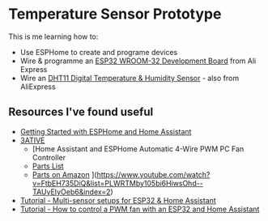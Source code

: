 # Temperature Sensor Prototype

This is me learning how to:
  - Use ESPHome to create and programe devices
  - Wire & programme an [ESP32 WROOM-32 Development Board](https://www.aliexpress.com/item/1005006476877078.html?spm=a2g0o.order_list.order_list_main.22.2e4c1802AQ8IKJ) from Ali Express
  - Wire an [DHT11 Digital Temperature & Humidity Sensor](https://www.aliexpress.com/item/1005006426120224.html?spm=a2g0o.order_list.order_list_main.10.2e4c1802AQ8IKJ) - also from AliExpress

## Resources I've found useful

  - [Getting Started with ESPHome and Home Assistant](https://esphome.io/guides/getting_started_hassio.html)
  - [3ATIVE](https://www.youtube.com/@3ATIVE)
    - [Home Assistant and ESPHome Automatic 4-Wire PWM PC Fan Controller
    - [Parts List](https://kit.co/3ative/pwm-fan-project)
    - [Parts on Amazon](https://www.amazon.co.uk/shop/3ative/list/2SA5MZ3S5QPVR?linkCode=sl2&ref_=as_li_ss_tl&language=en_GB&linkId=973c4317bb8c2d813d5b8d13276c4d5a&tag=3ative07-20-21)
](https://www.youtube.com/watch?v=FtbEH735DiQ&list=PLWRTMby105bi6HiwsOhd--TAUyEIyOeb6&index=2)
  - [Tutorial - Multi-sensor setups for ESP32 & Home Assistant
](https://www.youtube.com/watch?v=M3YetBHXsaU)
  - [Tutorial - How to control a PWM fan with an ESP32 and Home Assistant](https://www.youtube.com/watch?v=9-AZF6udg-Q)
    

